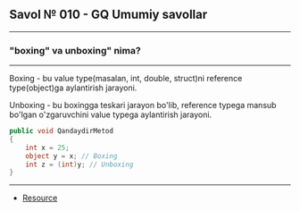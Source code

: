 ## Savol № 010 - GQ Umumiy savollar

---

### "boxing" va unboxing" nima?

---
Boxing - bu value type(masalan, int, double, struct)ni reference type(object)ga aylantirish jarayoni. 

Unboxing - bu boxingga teskari jarayon bo'lib, reference typega mansub bo'lgan o'zgaruvchini value typega aylantirish jarayoni.

```c#
public void QandaydirMetod
{
    int x = 25;
    object y = x; // Boxing
    int z = (int)y; // Unboxing
}
```

---
- [Resource]

[Resource]: https://dotnettutorials.net/lesson/boxing-and-unboxing-in-csharp/

